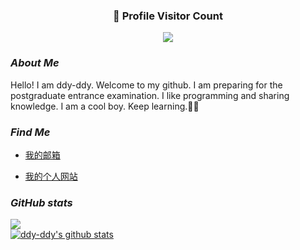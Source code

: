 

<div align=center>
  <h3><b>📍 Profile Visitor Count</b></h3>
</div>

<p align="center" >   
  <img src="https://profile-counter.glitch.me/ddy-ddy/count.svg" />  
</p>

### *About Me*

Hello! I am ddy-ddy. Welcome to my github. I am preparing for the postgraduate entrance examination. I like programming and sharing knowledge.
I am a cool boy. Keep learning.✌🏻


### *Find Me*

- <a href="mailto: 1179730251@qq.com">我的邮箱</a> 

* [我的个人网站](https://www.ddy-ddy.com)


### *GitHub stats*

<a href="https://github.com/ddy-ddy/github-readme-stats"><img align="center" src="https://github-readme-stats.vercel.app/api/top-langs/?username=ddy-ddy&layout=compact&theme=buefy&hide_border=true&bg_color=ffffff00" /></a>  
<a href="https://github.com/ddy-ddy/github-readme-stats"><img align="center" src="https://github-readme-stats.vercel.app/api?username=ddy-ddy&show_icons=true&include_all_commits=true&theme=buefy&hide_border=true&count_private=true&bg_color=ffffff00" alt="ddy-ddy's github stats" /></a>  

